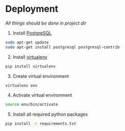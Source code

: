 # Deployment

_All things should be done in project dir_

1. Install [PostgreSQL](https://www.postgresql.org/)

```bash
sudo apt-get update
sudo apt-get install postgresql postgresql-contrib
```

2. Install [virtualenv](https://virtualenv.pypa.io/en/stable/)

```bash
pip install virtualenv
```

3. Create virtual environment

```bash
virtualenv env
```

4. Activate virtual environment

```bash
source env/bin/activate
```

5. Install all required python packages

```bash
pip install -r requirements.txt
```

